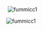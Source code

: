 <p>&nbsp;<img align="center" src="https://github-readme-stats.vercel.app/api?username=fummicc1&show_icons=true&locale=en" alt="fummicc1" /></p>

<p><img align="center" src="https://github-readme-streak-stats.herokuapp.com/?user=fummicc1&" alt="fummicc1" /></p>
